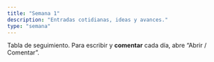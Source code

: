 ```yaml
---
title: "Semana 1"
description: "Entradas cotidianas, ideas y avances."
type: "semana"
---
```


Tabla de seguimiento. Para escribir y **comentar** cada día, abre “Abrir / Comentar”.

